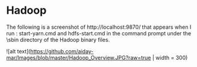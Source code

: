 # Hadoop

The following is a screenshot of http://localhost:9870/ that appears when I run : start-yarn.cmd and hdfs-start.cmd in the command prompt under the \sbin directory of the Hadoop binary files.

![alt text](https://github.com/aiday-mar/Images/blob/master/Hadoop_Overview.JPG?raw=true | width = 300)

